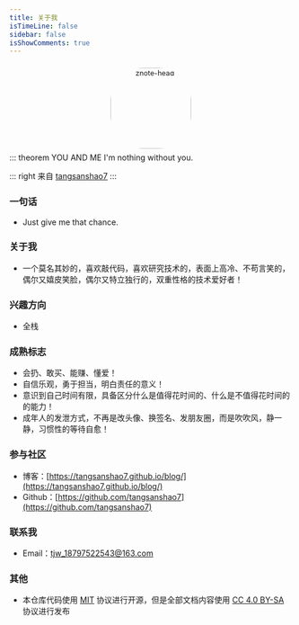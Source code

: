 ```yaml
---
title: 关于我
isTimeLine: false
sidebar: false
isShowComments: true
---
```


<p align="center"><img style="border-radius:41%;pointer-events:none;transform: scale(0.9);" :src="$withBase('/vuepress/head-fish.jpg')" alt="znote-head" width=160></p>

<p align="center" style="margin-top: -15px;">
  <a href="https://github.com/tangsanshao7" class="zi zi_textbook"></a> 
  <a href="mailto:tjw_18797522543@163.com" class="zi zi_envelope"></a> 
  <a href="https://github.com/tangsanshao7" class="zi zi_tmGithub"></a>
  <a href="https://twitter.com/tang46135866" class="zi zi_tmTwitter"></a>
  <!-- <a href="tencent://AddContact/?fromId=45&fromSubId=1&subcmd=all&uin=916665067&website=www.oicqzone.com" class="zi zi_tmQq"></a> -->
</p>

<Clock02 style="margin-bottom: -12px"/>
::: theorem YOU AND ME
I'm nothing without you.

::: right
来自 [tangsanshao7](https://github.com/tangsanshao7)
:::

<CanvasNest color="255, 105, 180" opacity='1'></CanvasNest>

### 一句话

- Just give me that chance.

### 关于我

- 一个莫名其妙的，喜欢敲代码，喜欢研究技术的，表面上高冷、不苟言笑的，偶尔又嬉皮笑脸，偶尔又特立独行的，双重性格的技术爱好者！

### 兴趣方向

- 全栈​

### 成熟标志

<!-- - 爱您：[80231](/view/love.html) -->

- 会扔、敢买、能赚、懂爱！
- 自信乐观，勇于担当，明白责任的意义！
- 意识到自己时间有限，具备区分什么是值得花时间的、什么是不值得花时间的的能力！
- 成年人的发泄方式，不再是改头像、换签名、发朋友圈，而是吹吹风，静一静，习惯性的等待自愈！

### 参与社区

- 博客：[https://tangsanshao7.github.io/blog/](https://tangsanshao7.github.io/blog/)
- Github：[https://github.com/tangsanshao7](https://github.com/tangsanshao7)

### 联系我

- <i class="zi zi_envelopeBold" zico="黑信封"></i> Email：[tjw_18797522543@163.com](mailto:tjw_18797522543@163.com)
  <!-- -  <i class="zi zi_tmWeixin" zico="微信"></i> 微信：记得要看完 [Guide](/views/specification/guide.html) 后 [点我](https://mp.weixin.qq.com/s?__biz=MzU4MDY1NjE1MQ==&mid=100000138&idx=1&sn=6b5e532de9685de1bbf4051eaca2de86&chksm=7d52ccf24a2545e479c7b6ed4401bc850a341e54e10cbdd54ce72b757ea7c986c37585375fa2&scene=18#wechat_redirect) -->
   <!-- - <i class="zi zi_fly" zico="友链"></i> 友链：欢迎入队组队 🏆 《[ Let's go! ](/other/friends.html)》 -->

<!-- ```yaml
- img: /tangsanshao7/img/other/766d39ee-fbf0-329e-8973-45e90625b579.jpg
  link: /znote/other/friends.html
  name: For you
  desc: 你若盛开，清风自来。
- img: /tangsanshao7/img/other/c33a5027-85d3-3eb4-a785-dd404f674baa.jpg
  link: /znote/other/friends.html
  name: To me
  desc: 心若浮沉，浅笑安然。
``` -->

### 其他

- 本仓库代码使用 [MIT](https://github.com/SigureMo/notev/blob/master/LICENSE) 协议进行开源，但是全部文档内容使用 [CC 4.0 BY-SA](https://creativecommons.org/licenses/by-sa/4.0/) 协议进行发布

<Reward/>

<link rel="stylesheet" href="https://ico.z01.com/zico.min.css">

<style lang="stylus" scoped> 

</style>

